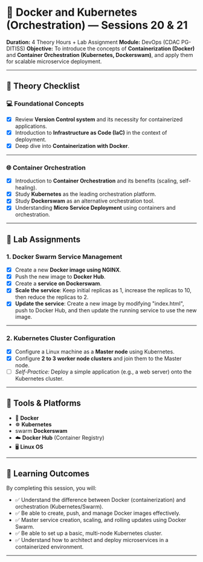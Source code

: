 # 🐳 Docker and Kubernetes (Orchestration) — Sessions 20 & 21

**Duration:** 4 Theory Hours + Lab Assignment
**Module:** DevOps (CDAC PG-DITISS)
**Objective:** To introduce the concepts of **Containerization (Docker)** and **Container Orchestration (Kubernetes, Dockerswam)**, and apply them for scalable microservice deployment.

---

## 📘 **Theory Checklist**

### 💻 Foundational Concepts
- [x] Review **Version Control system** and its necessity for containerized applications.
- [x] Introduction to **Infrastructure as Code (IaC)** in the context of deployment.
- [x] Deep dive into **Containerization with Docker**.

---

### 🌐 Container Orchestration
- [x] Introduction to **Container Orchestration** and its benefits (scaling, self-healing).
- [x] Study **Kubernetes** as the leading orchestration platform.
- [x] Study **Dockerswam** as an alternative orchestration tool.
- [x] Understanding **Micro Service Deployment** using containers and orchestration.

---

## 🧪 **Lab Assignments**

### 1. Docker Swarm Service Management
- [x] Create a new **Docker image using NGINX**.
- [x] Push the new image to **Docker Hub**.
- [x] Create a **service on Dockerswam**.
- [x] **Scale the service**: Keep initial replicas as 1, increase the replicas to 10, then reduce the replicas to 2.
- [x] **Update the service**: Create a new image by modifying "index.html", push to Docker Hub, and then update the running service to use the new image.

---

### 2. Kubernetes Cluster Configuration
- [x] Configure a Linux machine as a **Master node** using Kubernetes.
- [x] Configure **2 to 3 worker node clusters** and join them to the Master node.
- [ ] *Self-Practice:* Deploy a simple application (e.g., a web server) onto the Kubernetes cluster.

---

## 🧰 **Tools & Platforms**
- 🐳 **Docker**
- ☸️ **Kubernetes**
-  swarm **Dockerswam**
- ☁️ **Docker Hub** (Container Registry)
- 🖥️ **Linux OS**

---

## 🎯 **Learning Outcomes**
By completing this session, you will:
- ✅ Understand the difference between Docker (containerization) and orchestration (Kubernetes/Swarm).
- ✅ Be able to create, push, and manage Docker images effectively.
- ✅ Master service creation, scaling, and rolling updates using Docker Swarm.
- ✅ Be able to set up a basic, multi-node Kubernetes cluster.
- ✅ Understand how to architect and deploy microservices in a containerized environment.

---
